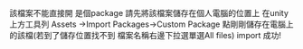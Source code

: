 該檔案不能直接開 是個package 請先將該檔案儲存在個人電腦的位置上
在unity上方工具列 Assets ->Import Packages->Custom Package
點剛剛儲存在電腦上的該檔(若到了儲存位置找不到 檔案名稱右邊下拉選單選All files)
import 成功!
